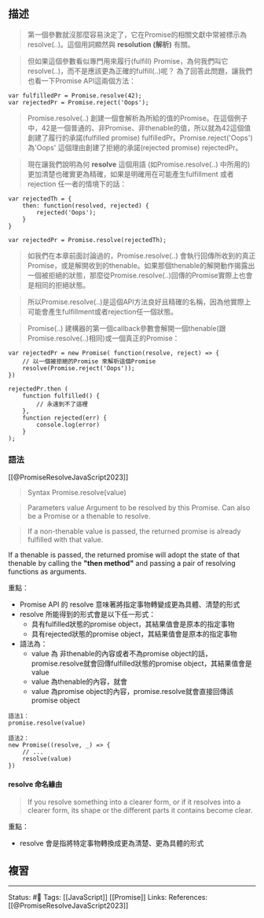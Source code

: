 
## 描述



> 第一個參數就沒那麼容易決定了，它在Promise的相關文獻中常被標示為resolve(..)。這個用詞顯然與 **resolution (解析)** 有關。

> 但如果這個參數看似專門用來履行(fulfill) Promise，為何我們叫它resolve(..)，而不是應該更為正確的fulfill(..)呢？ 為了回答此問題，讓我們也看一下Promise API這兩個方法：
```
var fulfilledPr = Promise.resolve(42);
var rejectedPr = Promise.reject('Oops');
```


> Promise.resolve(..) 創建一個會解析為所給的值的Promise。在這個例子中，42是一個普通的、非Promise、非thenable的值，所以就為42這個值創建了履行的承諾(fulfilled promise) fulfilledPr。Promise.reject('Oops')為'Oops' 這個理由創建了拒絕的承諾(rejected promise) rejectedPr。


> 現在讓我們說明為何 **resolve** 這個用語 (如Promise.resolve(..) 中所用的) 更加清楚也確實更為精確，如果是明確用在可能產生fulfillment 或者rejection 任一者的情境下的話：

```
var rejectedTh = {
	then: function(resolved, rejected) {
		rejected('Oops');
	}
}

var rejectedPr = Promise.resolve(rejectedTh);
```

> 如我們在本章前面討論過的，Promise.resolve(..) 會執行回傳所收到的真正Promise，或是解開收到的thenable。如果那個thenable的解開動作揭露出一個被拒絕的狀態，那麼從Promise.resolve(..)回傳的Promise實際上也會是相同的拒絕狀態。

> 所以Promise.resolve(..)是這個API方法良好且精確的名稱，因為他實際上可能會產生fulfillment或者rejection任一個狀態。

> Promise(..) 建構器的第一個callback參數會解開一個thenable(跟Promise.resolve(..)相同)或一個真正的Promise：

```
var rejectedPr = new Promise( function(resolve, reject) => {
	// 以一個被拒絕的Promise 來解析這個Promise
	resolve(Promise.reject('Oops'));
})

rejectedPr.then (
	function fulfilled() {
		// 永遠到不了這裡
	},
	function rejected(err) {
		console.log(error)
	}
);
```


### 語法

[[@PromiseResolveJavaScript2023]]
> Syntax
		Promise.resolve(value)

> Parameters
		value
			Argument to be resolved by this Promise. Can also be a Promise or a thenable to resolve.


>If a non-thenable value is passed, the returned promise is already fulfilled with that value.
> 
  If a thenable is passed, the returned promise will adopt the state of that thenable by calling the **"then method"** and passing a pair of resolving functions as arguments.


重點：
- Promise API 的 resolve 意味著將指定事物轉變成更為具體、清楚的形式
- resolve 所能得到的形式會是以下任一形式：
	- 具有fulfilled狀態的promise object，其結果值會是原本的指定事物
	- 具有rejected狀態的promise object，其結果值會是原本的指定事物
- 語法為：
	- value 為 非thenable的內容或者不為promise object的話，promise.resolve就會回傳fulfilled狀態的promise object，其結果值會是value
	- value 為thenable的內容，就會
	- value 為promise object的內容，promise.resolve就會直接回傳該promise object
```
語法1：
promise.resolve(value)

語法2：
new Promise((resolve, _) => {
	// ...
	resolve(value)
})
```


#### resolve 命名緣由

> If you resolve something into a clearer form, or if it resolves into a clearer form, its shape or the different parts it contains become clear.


重點：
- resolve 會是指將特定事物轉換成更為清楚、更為具體的形式

## 複習


---
Status: #🌱 
Tags:
[[JavaScript]] [[Promise]]
Links:
References:
[[@PromiseResolveJavaScript2023]]